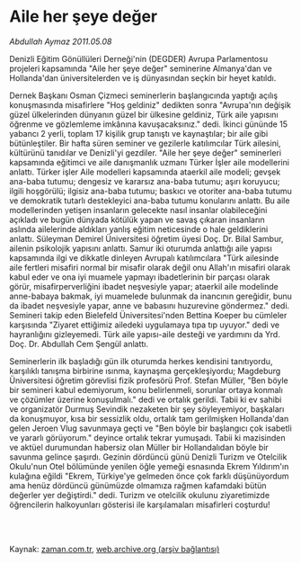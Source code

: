 # Aile her şeye değer

*Abdullah Aymaz 2011.05.08*

<td class="columnist-detail">
<p>Denizli Eğitim Gönüllüleri Derneği'nin (DEGDER) Avrupa Parlamentosu projeleri kapsamında "Aile her şeye değer" seminerine Almanya'dan ve Hollanda'dan üniversitelerden ve iş dünyasından seçkin bir heyet katıldı.</p>
<p>
<div id="haberMetinDiv">
<p>Dernek Başkanı Osman Çizmeci seminerlerin başlangıcında yaptığı açılış konuşmasında misafirlere "Hoş geldiniz" dedikten sonra "Avrupa'nın değişik güzel ülkelerinden dünyanın güzel bir ülkesine geldiniz, Türk aile yapısını öğrenme ve gözlemleme imkânına kavuşacaksınız." dedi. İkinci gününde 15 yabancı 2 yerli, toplam 17 kişilik grup tanıştı ve kaynaştılar; bir aile gibi bütünleştiler. Bir hafta süren seminer ve gezilerle katılımcılar Türk ailesini, kültürünü tanıdılar ve Denizli'yi gezdiler. "Aile her şeye değer" seminerleri kapsamında eğitimci ve aile danışmanlık uzmanı Türker İşler aile modellerini anlattı. Türker işler Aile modelleri kapsamında ataerkil aile modeli; gevşek ana-baba tutumu; dengesiz ve kararsız ana-baba tutumu; aşırı koruyucu; ilgili hoşgörülü; ilgisiz ana-baba tutumu; baskıcı ve otoriter ana-baba tutumu ve demokratik tutarlı destekleyici ana-baba tutumu konularını anlattı. Bu aile modellerinden yetişen insanların gelecekte nasıl insanlar olabileceğini açıkladı ve bugün dünyada kötülük yapan ve savaş çıkaran insanların aslında ailelerinde aldıkları yanlış eğitim neticesinde o hale geldiklerini anlattı. Süleyman Demirel Üniversitesi öğretim üyesi Doç. Dr. Bilal Sambur, ailenin psikolojik yapısını anlattı. Samur iki oturumda anlattığı aile yapısı kapsamında ilgi ve dikkatle dinleyen Avrupalı katılımcılara "Türk ailesinde aile fertleri misafiri normal bir misafir olarak değil onu Allah'ın misafiri olarak kabul eder ve ona iyi muamele yapmayı ibadetlerinin bir parçası olarak görür, misafirperverliğini ibadet neşvesiyle yapar; ataerkil aile modelinde anne-babaya bakmak, iyi muamelede bulunmak da inancının gereğidir, bunu da ibadet neşvesiyle yapar, anne ve babasını huzurevine göndermez." dedi. Semineri takip eden Bielefeld Üniversitesi'nden Bettina Koeper bu cümleler karşısında "Ziyaret ettiğimiz ailedeki uygulamaya tıpa tıp uyuyor." dedi ve hayranlığını gizleyemedi. Türk aile yapısı-aile desteği ve yardımını da Yrd. Doç. Dr. Abdullah Cem Şengül anlattı.
<p>Seminerlerin ilk başladığı gün ilk oturumda herkes kendisini tanıtıyordu, karşılıklı tanışma birbirine ısınma, kaynaşma gerçekleşiyordu; Magdeburg Üniversitesi öğretim görevlisi fizik profesörü Prof. Stefan Müller, "Ben böyle bir semineri kabul edemiyorum, konu belirlenmeli, sorunlar ortaya konmalı ve çözümler üzerine konuşulmalı." dedi ve ortalık gerildi. Tabii ki ev sahibi ve organizatör Durmuş Sevindik nezaketen bir şey söyleyemiyor, başkaları da konuşmuyor, kısa bir sessizlik oldu, ortalık tam gerilmişken Hollanda'dan gelen Jeroen Vlug savunmaya geçti ve "Ben böyle bir başlangıcı çok isabetli ve yararlı görüyorum." deyince ortalık tekrar yumuşadı. Tabii ki mazisinden ve aktüel durumundan habersiz olan Müller bir Hollandalıdan böyle bir savunma gelince şaşırdı. Gezinin dördüncü günü Denizli Turizm ve Otelcilik Okulu'nun Otel bölümünde yenilen öğle yemeği esnasında Ekrem Yıldırım'ın kulağına eğildi "Ekrem, Türkiye'ye gelmeden önce çok farklı düşünüyordum ama henüz dördüncü günümüzde olmamıza rağmen kafamdaki bütün değerler yer değiştirdi." dedi. Turizm ve otelcilik okulunu ziyaretimizde öğrencilerin halkoyunları gösterisi ile karşılamaları misafirleri coşturdu! </p></p></div>
</p>


<p><br>
		 </br></p></td>

Kaynak: [zaman.com.tr](http://zaman.com.tr/yazar.do?yazino=1131470), [web.archive.org (arşiv bağlantısı)](http://web.archive.org/web/20110809082349/http://www.zaman.com.tr:80/yazar.do?yazino=1131470)
